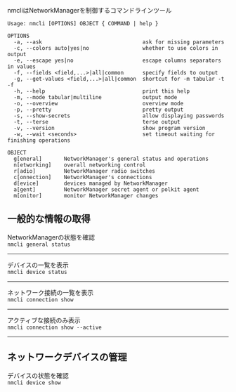 nmcliはNetworkManagerを制御するコマンドラインツール  

```
Usage: nmcli [OPTIONS] OBJECT { COMMAND | help }

OPTIONS
  -a, --ask                                ask for missing parameters
  -c, --colors auto|yes|no                 whether to use colors in output
  -e, --escape yes|no                      escape columns separators in values
  -f, --fields <field,...>|all|common      specify fields to output
  -g, --get-values <field,...>|all|common  shortcut for -m tabular -t -f
  -h, --help                               print this help
  -m, --mode tabular|multiline             output mode
  -o, --overview                           overview mode
  -p, --pretty                             pretty output
  -s, --show-secrets                       allow displaying passwords
  -t, --terse                              terse output
  -v, --version                            show program version
  -w, --wait <seconds>                     set timeout waiting for finishing operations

OBJECT
  g[eneral]       NetworkManager's general status and operations
  n[etworking]    overall networking control
  r[adio]         NetworkManager radio switches
  c[onnection]    NetworkManager's connections
  d[evice]        devices managed by NetworkManager
  a[gent]         NetworkManager secret agent or polkit agent
  m[onitor]       monitor NetworkManager changes
```

## 一般的な情報の取得  

NetworkManagerの状態を確認    
`nmcli general status`  

---

デバイスの一覧を表示  
`nmcli device status`  

---

ネットワーク接続の一覧を表示  
`nmcli connection show`  

---

アクティブな接続のみ表示  
`nmcli connection show --active`  

---

## ネットワークデバイスの管理  

デバイスの状態を確認  
`nmcli device show`  

